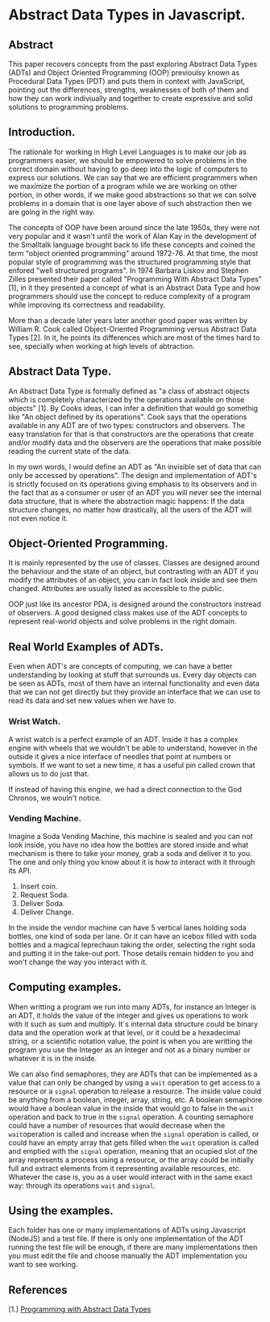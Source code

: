 # Abstract Data Types in Javascript.

## Abstract

This paper recovers concepts from the past exploring Abstract Data Types (ADTs) and Object Oriented Programming (OOP) previoulsy known as Procedural Data Types (PDT) and puts them in context with JavaScript, pointing out the differences, strengths, weaknesses of both of them and how they can work indiviually and together to create expressive and solid solutions to programming problems.

## Introduction.

The rationale for working in High Level Languages is to make our job as programmers easier, we should be empowered to solve problems in the correct domain without having to go deep into the logic of computers to express our solutions. We can say that we are efficient programmers when we maximize the portion of a program while we are working on other portion, in other words, if we make good abstractions so that we can solve problems in a domain that is one layer above of such abstraction then we are going in the right way.

The concepts of OOP have been around since the late 1950s, they were not very popular and it wasn't until the work of Alan Kay in the development of the Smalltalk language brought back to life these concepts and coined the term "object oriented programming" around 1972-76. At that time, the most popular style of programming was the structured programming style that enfored "well structured programs". In 1974 Barbara Liskov and Stephen Zilles presented their paper called "Programming With Abstract Data Types" [1], in it they presented a concept of what is an Abstract Data Type and how programmers should use the concept to reduce complexity of a program while improving its correctness and readability.

More than a decade later years later another good paper was written by William R. Cook called Object-Oriented Programming versus Abstract Data Types [2]. In it, he points its differences which are most of the times hard to see, specially when working at high levels of abtraction.

## Abstract Data Type.

An Abstract Data Type is formally defined as "a class of abstract objects which is completely characterized by the operations available on those objects" [1]. By Cooks ideas, I can infer a definition that would go somethig like "An object defined by its operations". Cook says that the operations available in any ADT are of two types: constructors and observers. The easy translation for that is that constructors are the operations that create and/or modify data and the observers are the operations that make possible reading the current state of the data.

In my own words, I would define an ADT as "An invisible set of data that can only be accessed by operations". The design and implementation of ADT's is strictly focused on its operations giving emphasis to its observers and in the fact that as a consumer or user of an ADT you will never see the internal data structure, that is where the abstraction magic happens: If the data structure changes, no matter how drastically, all the users of the ADT will not even notice it.

## Object-Oriented Programming.

It is mainly represented by the use of classes. Classes are designed around the behaviour and the state of an object, but contrasting with an ADT if you modify the attributes of an object, you can in fact look inside and see them changed. Attributes are usually listed as accessible to the public.

OOP just like its ancestor PDA, is designed around the constructors instread of observers. A good designed class makes use of the ADT concepts to represent real-world objects and solve problems in the right domain.

## Real World Examples of ADTs.

Even when ADT's are concepts of computing, we can have a better understanding by looking at stuff that surrounds us. Every day objects can be seen as ADTs, most of them have an internal functionality and even data that we can not get directly but they provide an interface that we can use to read its data and set new values when we have to.

### Wrist Watch.

A wrist watch is a perfect example of an ADT. Inside it has a complex engine with wheels that we wouldn't be able to understand, however in the outside it gives a nice interface of needles that point at numbers or symbols. If we want to set a new time, it has a useful pin called crown that allows us to do just that.

If instead of having this engine, we had a direct connection to the God Chronos, we wouln't notice.

### Vending Machine.

Imagine a Soda Vending Machine, this machine is sealed and you can not look inside, you have no idea how the bottles are stored inside and what mechanism is there to take your money, grab a soda and deliver it to you. The one and only thing you know about it is how to interact with it through its API.

1. Insert coin.
2. Request Soda.
3. Deliver Soda.
4. Deliver Change.

In the inside the vendor machine can have 5 vertical lanes holding soda bottles, one kind of soda per lane. Or it can have an icebox filled with soda bottles and a magical leprechaun taking the order, selecting the right soda and putting it in the take-out port. Those details remain hidden to you and won't change the way you interact with it.

## Computing examples.

When writting a program we run into many ADTs, for instance an Integer is an ADT, it holds the value of the integer and gives us operations to work with it such as sum and multiply. It´s internal data structure could be binary data and the operation work at that level, or it could be a hexadecimal string, or a scientific notation value, the point is when you are writting the program you use the Integer as an Integer and not as a binary number or whatever it is in the inside.

We can also find semaphores, they are ADTs that can be implemented as a value that can only be changed by using a `wait` operation to get access to a resource or a `signal` operation to release a resource. The inside value could be anything from a boolean, integer, array, string, etc. A boolean semaphore would have a boolean value in the inside that would go to false in the `wait` operation and back to true in the `signal` operation. A counting semaphore could have a number of resources that would decrease when the `wait`operation is called and increase when the `signal` operation is called, or could have an empty array that gets filled when the `wait` operation is called and emptied with the `signal` operation, meaning that an ocupied slot of the array represents a process using a resource, or the array could be initially full and extract elements from it representing available resources, etc. Whatever the case is, you as a user would interact with in the same exact way: through its operations `wait` and `signal`.


## Using the examples.

Each folder has one or many implementations of ADTs using Javascript (NodeJS) and a test file. If there is only one implementation of the ADT running the test file will be enough, if there are many implementations then you must edit the file and choose manually the ADT implementation you want to see working.

## References

[1.] [Programming with Abstract Data Types](http://citeseerx.ist.psu.edu/viewdoc/download?doi=10.1.1.136.3043&rep=rep1&type=pdf)